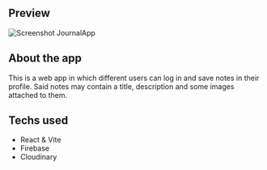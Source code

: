 ## Preview

![Screenshot JournalApp](https://github.com/piterrr99/journal-app-react/assets/133697605/ed789e49-5121-49e3-930e-e036708442fe)

## About the app
This is a web app in which different users can log in and save notes in their profile. Said notes may contain a title, description and some images attached to them.

## Techs used
* React & Vite
* Firebase
* Cloudinary




